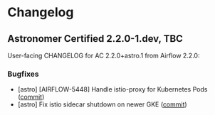 # Changelog

Astronomer Certified 2.2.0-1.dev, TBC
----------------------------------------

User-facing CHANGELOG for AC 2.2.0+astro.1 from Airflow 2.2.0:

### Bugfixes

- [astro] [AIRFLOW-5448] Handle istio-proxy for Kubernetes Pods ([commit](https://github.com/astronomer/airflow/commit/8648bf2ff7b11def3122af5f60b81168fcb8a8a2))
- [astro] Fix istio sidecar shutdown on newer GKE ([commit](https://github.com/astronomer/airflow/commit/84ae13c73))
